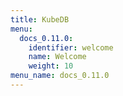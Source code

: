 ```yaml
---
title: KubeDB
menu:
  docs_0.11.0:
    identifier: welcome
    name: Welcome
    weight: 10
menu_name: docs_0.11.0
---
```

